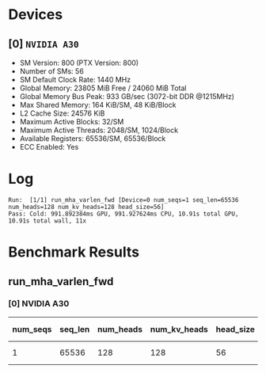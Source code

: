# Devices

## [0] `NVIDIA A30`
* SM Version: 800 (PTX Version: 800)
* Number of SMs: 56
* SM Default Clock Rate: 1440 MHz
* Global Memory: 23805 MiB Free / 24060 MiB Total
* Global Memory Bus Peak: 933 GB/sec (3072-bit DDR @1215MHz)
* Max Shared Memory: 164 KiB/SM, 48 KiB/Block
* L2 Cache Size: 24576 KiB
* Maximum Active Blocks: 32/SM
* Maximum Active Threads: 2048/SM, 1024/Block
* Available Registers: 65536/SM, 65536/Block
* ECC Enabled: Yes

# Log

```
Run:  [1/1] run_mha_varlen_fwd [Device=0 num_seqs=1 seq_len=65536 num_heads=128 num_kv_heads=128 head_size=56]
Pass: Cold: 991.892384ms GPU, 991.927624ms CPU, 10.91s total GPU, 10.91s total wall, 11x 
```

# Benchmark Results

## run_mha_varlen_fwd

### [0] NVIDIA A30

| num_seqs | seq_len | num_heads | num_kv_heads | head_size | Memory Reads | Memory Writes | Memory Usage | Tokens | Samples |  CPU Time  | Noise |  GPU Time  | Noise | Elem/s  | GlobalMem BW | BWUtil |
|----------|---------|-----------|--------------|-----------|--------------|---------------|--------------|--------|---------|------------|-------|------------|-------|---------|--------------|--------|
|        1 |   65536 |       128 |          128 |        56 |    2.625 GiB |   896.000 MiB |         3584 |  65536 |     11x | 991.928 ms | 0.14% | 991.892 ms | 0.14% | 66.072K |   3.789 GB/s |  0.41% |
